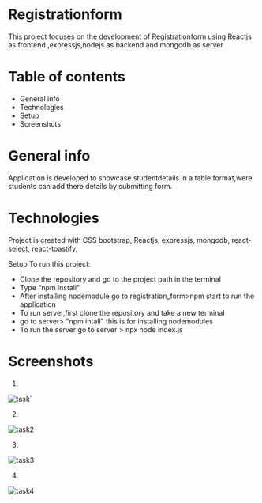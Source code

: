 # Registrationform
 This project focuses on the development of Registrationform using Reactjs as frontend ,expressjs,nodejs as backend and mongodb as server

# Table of contents
- General info
- Technologies
- Setup
- Screenshots

# General info
Application is developed to showcase studentdetails in a table format,were students can add there details by submitting form.

# Technologies
Project is created with
CSS
bootstrap,
Reactjs,
expressjs,
mongodb,
react-select,
react-toastify,

Setup
To run this project:

- Clone the repository and go to the project path in the terminal
- Type "npm install"
- After installing nodemodule go to registration_form>npm start to run the application
- To run server,first clone the repository and take a new terminal
- go to  server> "npm intall" this is for installing nodemodules
- To run the server go to  server > npx node index.js 

# Screenshots

1.
![task`](https://github.com/ASHIQNC/registrationform/assets/81138318/ff30e1ba-d71f-4316-afc5-59a9db47dfc0)



2.
![task2](https://github.com/ASHIQNC/registrationform/assets/81138318/85316323-4ac8-479c-9afa-da5639832ffa)



3.
![task3](https://github.com/ASHIQNC/registrationform/assets/81138318/fba0f517-00a2-4488-a505-6e1b527c6ce0)



4.
![task4](https://github.com/ASHIQNC/registrationform/assets/81138318/bf891114-1355-4b69-b3b8-07b3d9853be9)





